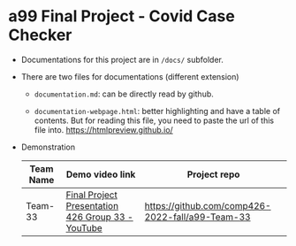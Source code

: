 # a99 Final Project - Covid Case Checker

- Documentations for this project are in `/docs/` subfolder.

- There are two files for documentations (different extension)
  
  - `documentation.md`: can be directly read by github.
  
  - `documentation-webpage.html`: better highlighting and have a table of contents. But for reading this file, you need to paste the url of this file into. https://htmlpreview.github.io/

- Demonstration
  
  | Team Name | Demo video link                                                                                                               | Project repo                                     |
  | --------- | ----------------------------------------------------------------------------------------------------------------------------- | ------------------------------------------------ |
  | Team-33   | [Final Project Presentation 426 Group 33 - YouTube](https://www.youtube.com/watch?app=desktop&v=zF4HUS1PFWA&feature=youtu.be) | https://github.com/comp426-2022-fall/a99-Team-33 |
